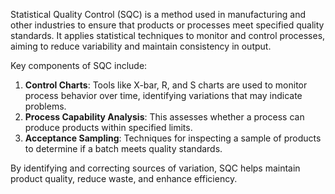 Statistical Quality Control (SQC) is a method used in manufacturing and other industries to ensure that products or processes meet specified quality standards. It applies statistical techniques to monitor and control processes, aiming to reduce variability and maintain consistency in output.

Key components of SQC include:

1. **Control Charts**: Tools like X-bar, R, and S charts are used to monitor process behavior over time, identifying variations that may indicate problems.
2. **Process Capability Analysis**: This assesses whether a process can produce products within specified limits.
3. **Acceptance Sampling**: Techniques for inspecting a sample of products to determine if a batch meets quality standards.

By identifying and correcting sources of variation, SQC helps maintain product quality, reduce waste, and enhance efficiency.
